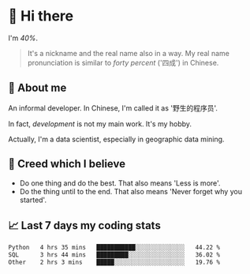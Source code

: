 # 👋 Hi there

I'm *40%*.

> It's a nickname and the real name also in a way.
> My real name pronunciation is similar to *forty percent* ('四成') in Chinese.

## :speech_balloon: About me

An informal developer. In Chinese, I'm called it as '野生的程序员'.

In fact, _development_ is not my main work. It's my hobby.

Actually, I'm a data scientist, especially in geographic data mining.

## :see_no_evil: Creed which I believe

- Do one thing and do the best. That also means 'Less is more'.
- Do the thing until to the end. That also means 'Never forget why you started'.

## :chart_with_upwards_trend: Last 7 days my coding stats

<!--START_SECTION:waka-->

```txt
Python   4 hrs 35 mins   ███████████░░░░░░░░░░░░░░   44.22 %
SQL      3 hrs 44 mins   █████████░░░░░░░░░░░░░░░░   36.02 %
Other    2 hrs 3 mins    █████░░░░░░░░░░░░░░░░░░░░   19.76 %
```

<!--END_SECTION:waka-->
